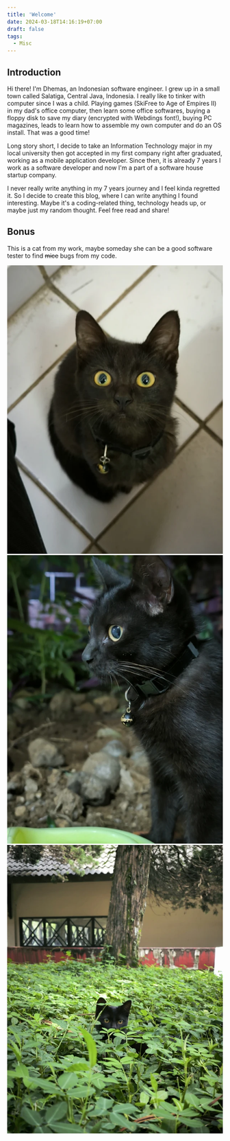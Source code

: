 ```yaml
---
title: 'Welcome'
date: 2024-03-18T14:16:19+07:00
draft: false
tags:
  - Misc
---
```


## Introduction


Hi there! I'm Dhemas, an Indonesian software engineer. I grew up in a small town called Salatiga, Central Java, Indonesia. I really like to tinker with computer since I was a child. Playing games (SkiFree to Age of Empires II) in my dad's office computer, then learn some office softwares, buying a floppy disk to save my diary (encrypted with Webdings font!), buying PC magazines, leads to learn how to assemble my own computer and do an OS install. That was a good time!

Long story short, I decide to take an Information Technology major in my local university then got accepted in my first company right after graduated, working as a mobile application developer. Since then, it is already 7 years I work as a software developer and now I'm a part of a software house startup company.

I never really write anything in my 7 years journey and I feel kinda regretted it. So I decide to create this blog, where I can write anything I found interesting. Maybe it's a coding-related thing, technology heads up, or maybe just my random thought. Feel free read and share!


## Bonus


This is a cat from my work, maybe someday she can be a good software tester to find ~~mice~~ bugs from my code.

![Piko 1](media/piko_1.webp) ![Piko 2](media/piko_2.webp) ![Piko 3](media/piko_3.webp)